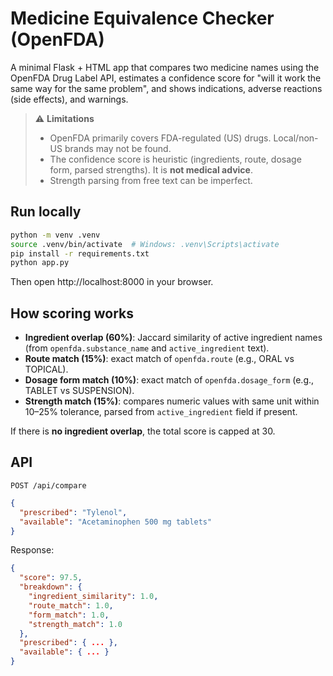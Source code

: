 
# Medicine Equivalence Checker (OpenFDA)

A minimal Flask + HTML app that compares two medicine names using the OpenFDA Drug Label API, estimates a confidence score for "will it work the same way for the same problem", and shows indications, adverse reactions (side effects), and warnings.

> ⚠️ **Limitations**
> - OpenFDA primarily covers FDA-regulated (US) drugs. Local/non-US brands may not be found.
> - The confidence score is heuristic (ingredients, route, dosage form, parsed strengths). It is **not medical advice**.
> - Strength parsing from free text can be imperfect.

## Run locally

```bash
python -m venv .venv
source .venv/bin/activate  # Windows: .venv\Scripts\activate
pip install -r requirements.txt
python app.py
```
Then open http://localhost:8000 in your browser.

## How scoring works

- **Ingredient overlap (60%)**: Jaccard similarity of active ingredient names (from `openfda.substance_name` and `active_ingredient` text).
- **Route match (15%)**: exact match of `openfda.route` (e.g., ORAL vs TOPICAL).
- **Dosage form match (10%)**: exact match of `openfda.dosage_form` (e.g., TABLET vs SUSPENSION).
- **Strength match (15%)**: compares numeric values with same unit within 10–25% tolerance, parsed from `active_ingredient` field if present.

If there is **no ingredient overlap**, the total score is capped at 30.

## API

`POST /api/compare`

```json
{
  "prescribed": "Tylenol",
  "available": "Acetaminophen 500 mg tablets"
}
```

Response:
```json
{
  "score": 97.5,
  "breakdown": {
    "ingredient_similarity": 1.0,
    "route_match": 1.0,
    "form_match": 1.0,
    "strength_match": 1.0
  },
  "prescribed": { ... },
  "available": { ... }
}
```

